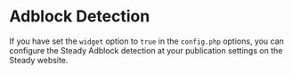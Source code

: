 # Adblock Detection

If you have set the `widget` option to `true` in the `config.php` options, you can configure the Steady Adblock detection at your publication settings on the Steady website.
